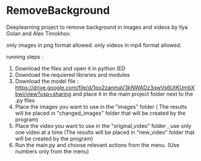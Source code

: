 # RemoveBackground
Deeplearning project to remove background in images and videos by Ilya Golan and Alex Timokhov.

only images in png format allowed. only videos in mp4 format allowed.

running steps : 

  1) Download the files and open it in python IED
  2) Download the requiered libraries and modules
  3) Download the model file : https://drive.google.com/file/d/1po2zanmaV3kNWADz3qwVs6UtKUmbXbwi/view?usp=sharing and place it in the main project folder next to the .py files
  4) Place the images you want to use in the "images" folder ( The results will be placed in "changed_images" folder that will be created by the program)
  5) Place the video you want to use in the "original_video" folder , use only one video at a time (The results will be placed in "new_video" folder that will be created by the program)
  6) Run the main.py and choose relevant actions from the menu. (Use numbers only from the menu)


